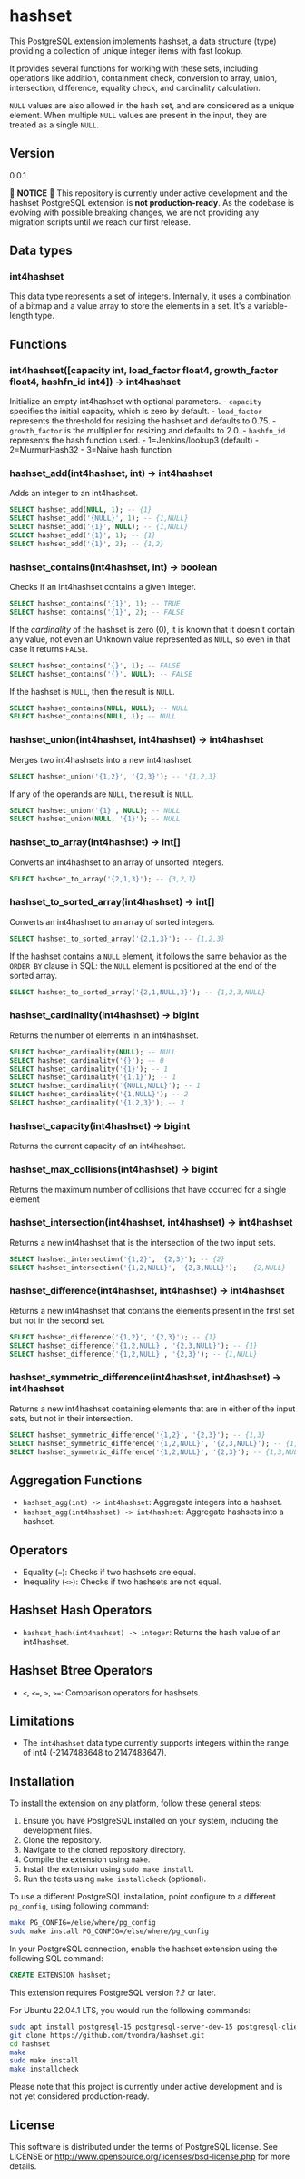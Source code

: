 # hashset

This PostgreSQL extension implements hashset, a data structure (type)
providing a collection of unique integer items with fast lookup.

It provides several functions for working with these sets, including operations
like addition, containment check, conversion to array, union, intersection,
difference, equality check, and cardinality calculation.

`NULL` values are also allowed in the hash set, and are considered as a unique
element. When multiple `NULL` values are present in the input, they are treated
as a single `NULL`.

## Version

0.0.1

🚧 **NOTICE** 🚧 This repository is currently under active development and the hashset
PostgreSQL extension is **not production-ready**. As the codebase is evolving
with possible breaking changes, we are not providing any migration scripts
until we reach our first release.


## Data types

### int4hashset

This data type represents a set of integers. Internally, it uses a combination
of a bitmap and a value array to store the elements in a set. It's a
variable-length type.


## Functions

### int4hashset([capacity int, load_factor float4, growth_factor float4, hashfn_id int4]) -> int4hashset

  Initialize an empty int4hashset with optional parameters.
    - `capacity` specifies the initial capacity, which is zero by default.
    - `load_factor` represents the threshold for resizing the hashset and defaults to 0.75.
    - `growth_factor` is the multiplier for resizing and defaults to 2.0.
    - `hashfn_id` represents the hash function used.
        - 1=Jenkins/lookup3 (default)
        - 2=MurmurHash32
        - 3=Naive hash function


### hashset_add(int4hashset, int) -> int4hashset

Adds an integer to an int4hashset.

```sql
SELECT hashset_add(NULL, 1); -- {1}
SELECT hashset_add('{NULL}', 1); -- {1,NULL}
SELECT hashset_add('{1}', NULL); -- {1,NULL}
SELECT hashset_add('{1}', 1); -- {1}
SELECT hashset_add('{1}', 2); -- {1,2}
```


### hashset_contains(int4hashset, int) -> boolean

Checks if an int4hashset contains a given integer.

```sql
SELECT hashset_contains('{1}', 1); -- TRUE
SELECT hashset_contains('{1}', 2); -- FALSE
```

If the *cardinality* of the hashset is zero (0), it is known that it doesn't
contain any value, not even an Unknown value represented as `NULL`, so even in
that case it returns `FALSE`.

```sql
SELECT hashset_contains('{}', 1); -- FALSE
SELECT hashset_contains('{}', NULL); -- FALSE
```

If the hashset is `NULL`, then the result is `NULL`.

```sql
SELECT hashset_contains(NULL, NULL); -- NULL
SELECT hashset_contains(NULL, 1); -- NULL
```


### hashset_union(int4hashset, int4hashset) -> int4hashset

Merges two int4hashsets into a new int4hashset.

```sql
SELECT hashset_union('{1,2}', '{2,3}'); -- '{1,2,3}
```

If any of the operands are `NULL`, the result is `NULL`.

```sql
SELECT hashset_union('{1}', NULL); -- NULL
SELECT hashset_union(NULL, '{1}'); -- NULL
```


### hashset_to_array(int4hashset) -> int[]

Converts an int4hashset to an array of unsorted integers.

```sql
SELECT hashset_to_array('{2,1,3}'); -- {3,2,1}
```


### hashset_to_sorted_array(int4hashset) -> int[]

Converts an int4hashset to an array of sorted integers.

```sql
SELECT hashset_to_sorted_array('{2,1,3}'); -- {1,2,3}
```

If the hashset contains a `NULL` element, it follows the same behavior as the
`ORDER BY` clause in SQL: the `NULL` element is positioned at the end of the
sorted array.

```sql
SELECT hashset_to_sorted_array('{2,1,NULL,3}'); -- {1,2,3,NULL}
```


### hashset_cardinality(int4hashset) -> bigint

Returns the number of elements in an int4hashset.

```sql
SELECT hashset_cardinality(NULL); -- NULL
SELECT hashset_cardinality('{}'); -- 0
SELECT hashset_cardinality('{1}'); -- 1
SELECT hashset_cardinality('{1,1}'); -- 1
SELECT hashset_cardinality('{NULL,NULL}'); -- 1
SELECT hashset_cardinality('{1,NULL}'); -- 2
SELECT hashset_cardinality('{1,2,3}'); -- 3
```


### hashset_capacity(int4hashset) -> bigint

Returns the current capacity of an int4hashset.


### hashset_max_collisions(int4hashset) -> bigint

Returns the maximum number of collisions that have occurred for a single element


### hashset_intersection(int4hashset, int4hashset) -> int4hashset

Returns a new int4hashset that is the intersection of the two input sets.

```sql
SELECT hashset_intersection('{1,2}', '{2,3}'); -- {2}
SELECT hashset_intersection('{1,2,NULL}', '{2,3,NULL}'); -- {2,NULL}
```

### hashset_difference(int4hashset, int4hashset) -> int4hashset

Returns a new int4hashset that contains the elements present in the first set
but not in the second set.

```sql
SELECT hashset_difference('{1,2}', '{2,3}'); -- {1}
SELECT hashset_difference('{1,2,NULL}', '{2,3,NULL}'); -- {1}
SELECT hashset_difference('{1,2,NULL}', '{2,3}'); -- {1,NULL}
```


### hashset_symmetric_difference(int4hashset, int4hashset) -> int4hashset

Returns a new int4hashset containing elements that are in either of the input sets, but not in their intersection.

```sql
SELECT hashset_symmetric_difference('{1,2}', '{2,3}'); -- {1,3}
SELECT hashset_symmetric_difference('{1,2,NULL}', '{2,3,NULL}'); -- {1,3}
SELECT hashset_symmetric_difference('{1,2,NULL}', '{2,3}'); -- {1,3,NULL}
```


## Aggregation Functions

- `hashset_agg(int) -> int4hashset`: Aggregate integers into a hashset.
- `hashset_agg(int4hashset) -> int4hashset`: Aggregate hashsets into a hashset.


## Operators

- Equality (`=`): Checks if two hashsets are equal.
- Inequality (`<>`): Checks if two hashsets are not equal.


## Hashset Hash Operators

- `hashset_hash(int4hashset) -> integer`: Returns the hash value of an int4hashset.


## Hashset Btree Operators

- `<`, `<=`, `>`, `>=`: Comparison operators for hashsets.


## Limitations

- The `int4hashset` data type currently supports integers within the range of int4
(-2147483648 to 2147483647).


## Installation

To install the extension on any platform, follow these general steps:

1. Ensure you have PostgreSQL installed on your system, including the development files.
2. Clone the repository.
3. Navigate to the cloned repository directory.
4. Compile the extension using `make`.
5. Install the extension using `sudo make install`.
6. Run the tests using `make installcheck` (optional).

To use a different PostgreSQL installation, point configure to a different `pg_config`, using following command:
```sh
make PG_CONFIG=/else/where/pg_config
sudo make install PG_CONFIG=/else/where/pg_config
```

In your PostgreSQL connection, enable the hashset extension using the following SQL command:
```sql
CREATE EXTENSION hashset;
```

This extension requires PostgreSQL version ?.? or later.

For Ubuntu 22.04.1 LTS, you would run the following commands:

```sh
sudo apt install postgresql-15 postgresql-server-dev-15 postgresql-client-15
git clone https://github.com/tvondra/hashset.git
cd hashset
make
sudo make install
make installcheck
```

Please note that this project is currently under active development and is not yet considered production-ready.

## License

This software is distributed under the terms of PostgreSQL license.
See LICENSE or http://www.opensource.org/licenses/bsd-license.php for
more details.
